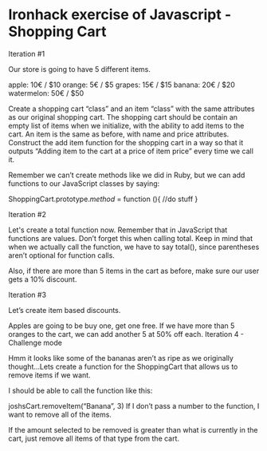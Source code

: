 # Ironhack exercise of Javascript - Shopping Cart 

Iteration #1

Our store is going to have 5 different items.

apple: 10€ / $10
orange: 5€ / $5
grapes: 15€ / $15
banana: 20€ / $20
watermelon: 50€ / $50

Create a shopping cart “class” and an item “class” with the same attributes as our original shopping cart. The shopping cart should be contain an empty list of items when we initialize, with the ability to add items to the cart. An item is the same as before, with name and price attributes. Construct the add item function for the shopping cart in a way so that it outputs “Adding item to the cart at a price of item price” every time we call it.

Remember we can’t create methods like we did in Ruby, but we can add functions to our JavaScript classes by saying:

ShoppingCart.prototype.*method* = function (){
    //do stuff
}

Iteration #2

Let's create a total function now. Remember that in JavaScript that functions are values. Don’t forget this when calling total. Keep in mind that when we actually call the function, we have to say total(), since parentheses aren’t optional for function calls.

Also, if there are more than 5 items in the cart as before, make sure our user gets a 10% discount.

Iteration #3

Let’s create item based discounts.

Apples are going to be buy one, get one free.
If we have more than 5 oranges to the cart, we can add another 5 at 50% off each.
Iteration 4 - Challenge mode

Hmm it looks like some of the bananas aren’t as ripe as we originally thought...Lets create a function for the ShoppingCart that allows us to remove items if we want.

I should be able to call the function like this:

joshsCart.removeItem(“Banana”, 3)
If I don’t pass a number to the function, I want to remove all of the items.

If the amount selected to be removed is greater than what is currently in the cart, just remove all items of that type from the cart.
